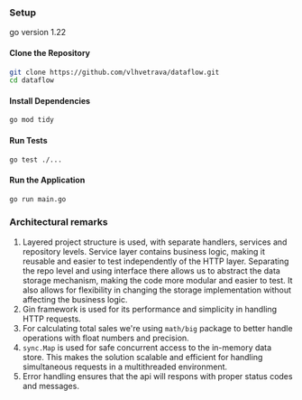 ### Setup
go version 1.22
#### Clone the Repository
```bash
git clone https://github.com/vlhvetrava/dataflow.git
cd dataflow
```
#### Install Dependencies
```bash
go mod tidy
```
#### Run Tests
```bash
go test ./...
```
#### Run the Application
```bash
go run main.go
```

### Architectural remarks
1. Layered project structure is used, with separate handlers, services and repository levels.
Service layer contains business logic, making it reusable and easier to test independently of the HTTP layer.
Separating the repo level and using interface there allows us to abstract the data storage mechanism, 
making the code more modular and easier to test. It also allows for flexibility in changing the storage implementation 
without affecting the business logic.
2. Gin framework is used for its performance and simplicity in handling HTTP requests.
3. For calculating total sales we're using `math/big` package to better handle operations with float numbers and precision.
4. `sync.Map` is used for safe concurrent access to the in-memory data store. This makes the solution scalable and efficient 
for handling simultaneous requests in a multithreaded environment.
5. Error handling ensures that the api will respons with proper status codes and messages.